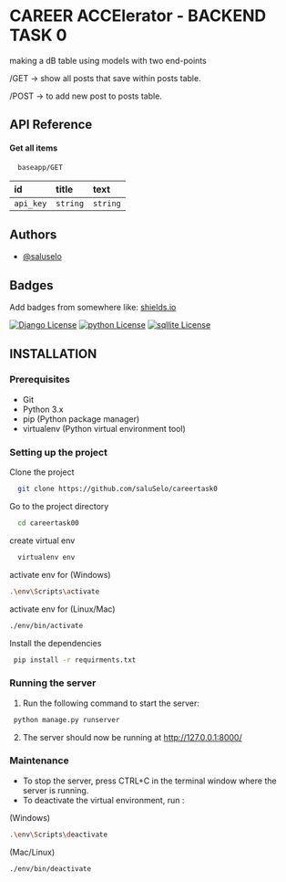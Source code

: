 
# CAREER ACCElerator - BACKEND TASK 0

making a dB table using models with two end-points

/GET -> show all posts that save within posts table.

/POST -> to  add new post to posts table.

## API Reference

#### Get all items

```http
  baseapp/GET
```

| id     | title     | text                |
| :-------- | :------- | :------------------------- |
| `api_key` | `string` |  `string` |




## Authors

- [@saluselo](https://github.com/saluSelo)


## Badges

Add badges from somewhere like: [shields.io](https://shields.io/)

[![Django License](https://img.shields.io/badge/Django-4.1.4-brightgreen)](https://www.djangoproject.com/)
[![python License](https://img.shields.io/badge/python-3.11.1-green)](https://www.python.org/)
[![sqllite License](https://img.shields.io/badge/sqllite-3.39.4%20-9cf)](https://www.sqlite.org/index.html)


## INSTALLATION

### Prerequisites
- Git
- Python 3.x
- pip (Python package manager)
- virtualenv (Python virtual environment tool)

### Setting up the project

Clone the project

```bash
  git clone https://github.com/saluSelo/careertask0
```

Go to the project directory

```bash
  cd careertask00
```

create virtual env 
```bash
  virtualenv env  

```
activate env for (Windows)
```bash
.\env\Scripts\activate

```

activate env for (Linux/Mac)
```bash
./env/bin/activate 

```


Install the dependencies

```bash
 pip install -r requirments.txt
```



### Running the server

1. Run the following command to start the server:

```bash
 python manage.py runserver
```

2. The server should now be running at 
http://127.0.0.1:8000/


### Maintenance
- To stop the server, press CTRL+C in the terminal window where the server is running.
- To deactivate the virtual environment, run :

(Windows)
```bash
.\env\Scripts\deactivate
```

(Mac/Linux)
```bash
./env/bin/deactivate 
```
